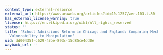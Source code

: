 ```yaml
---
content_type: external-resource
external_url: https://www.aeaweb.org/articles?id=10.1257/aer.103.1.80
has_external_license_warning: true
license: https://en.wikipedia.org/wiki/All_rights_reserved
status: ''
title: 'School Admissions Reform in Chicago and England: Comparing Mechanisms by their
  Vulnerability to Manipulation'
uid: dd00435f-c629-45be-893c-15d85ce4dd0e
wayback_url: ''
---
```

